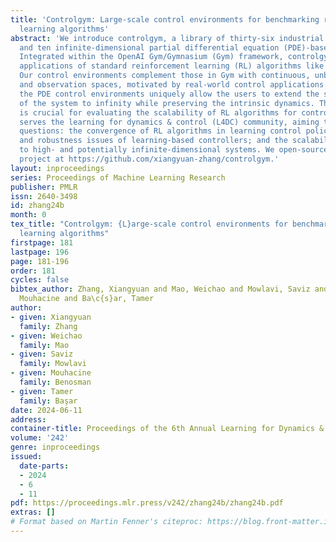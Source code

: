 ```yaml
---
title: 'Controlgym: Large-scale control environments for benchmarking reinforcement
  learning algorithms'
abstract: 'We introduce controlgym, a library of thirty-six industrial control settings,
  and ten infinite-dimensional partial differential equation (PDE)-based control problems.
  Integrated within the OpenAI Gym/Gymnasium (Gym) framework, controlgym allows direct
  applications of standard reinforcement learning (RL) algorithms like stable-baselines3.
  Our control environments complement those in Gym with continuous, unbounded action
  and observation spaces, motivated by real-world control applications. Moreover,
  the PDE control environments uniquely allow the users to extend the state dimensionality
  of the system to infinity while preserving the intrinsic dynamics. This feature
  is crucial for evaluating the scalability of RL algorithms for control. This project
  serves the learning for dynamics & control (L4DC) community, aiming to explore key
  questions: the convergence of RL algorithms in learning control policies; the stability
  and robustness issues of learning-based controllers; and the scalability of RL algorithms
  to high- and potentially infinite-dimensional systems. We open-source the controlgym
  project at https://github.com/xiangyuan-zhang/controlgym.'
layout: inproceedings
series: Proceedings of Machine Learning Research
publisher: PMLR
issn: 2640-3498
id: zhang24b
month: 0
tex_title: "Controlgym: {L}arge-scale control environments for benchmarking reinforcement
  learning algorithms"
firstpage: 181
lastpage: 196
page: 181-196
order: 181
cycles: false
bibtex_author: Zhang, Xiangyuan and Mao, Weichao and Mowlavi, Saviz and Benosman,
  Mouhacine and Ba\c{s}ar, Tamer
author:
- given: Xiangyuan
  family: Zhang
- given: Weichao
  family: Mao
- given: Saviz
  family: Mowlavi
- given: Mouhacine
  family: Benosman
- given: Tamer
  family: Başar
date: 2024-06-11
address:
container-title: Proceedings of the 6th Annual Learning for Dynamics & Control Conference
volume: '242'
genre: inproceedings
issued:
  date-parts:
  - 2024
  - 6
  - 11
pdf: https://proceedings.mlr.press/v242/zhang24b/zhang24b.pdf
extras: []
# Format based on Martin Fenner's citeproc: https://blog.front-matter.io/posts/citeproc-yaml-for-bibliographies/
---
```

